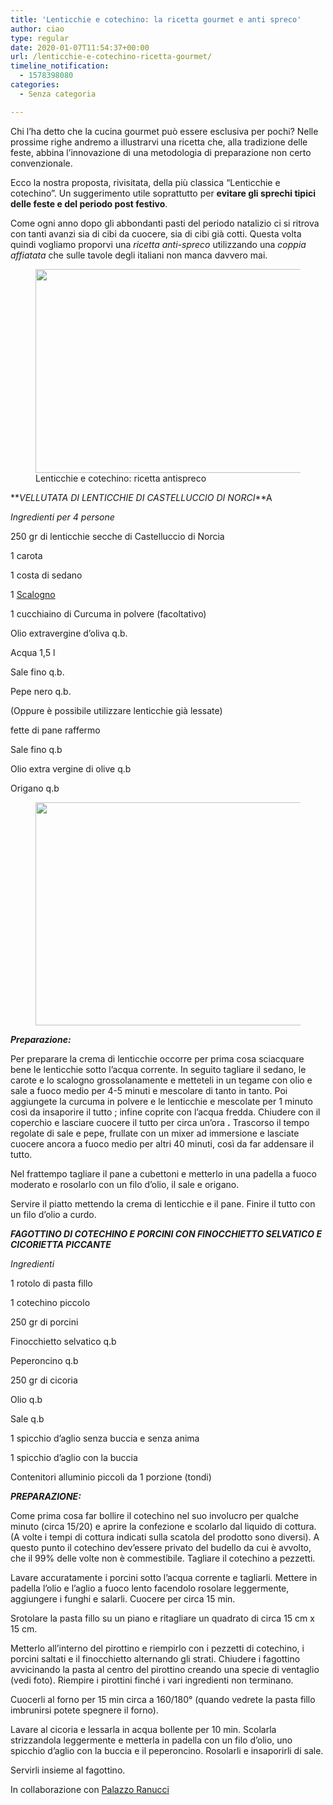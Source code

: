 ```yaml
---
title: 'Lenticchie e cotechino: la ricetta gourmet e anti spreco'
author: ciao
type: regular
date: 2020-01-07T11:54:37+00:00
url: /lenticchie-e-cotechino-ricetta-gourmet/
timeline_notification:
  - 1578398080
categories:
  - Senza categoria

---
```

Chi l&#8217;ha detto che la cucina gourmet può essere esclusiva per pochi? Nelle prossime righe andremo a illustrarvi una ricetta che, alla tradizione delle feste, abbina l&#8217;innovazione di una metodologia di preparazione non certo convenzionale. 

Ecco la nostra proposta, rivisitata, della più classica &#8220;Lenticchie e cotechino&#8221;. Un suggerimento utile soprattutto per **evitare gli sprechi tipici delle feste e del periodo post festivo**.

Come ogni anno dopo gli abbondanti pasti del periodo natalizio ci si ritrova con tanti avanzi sia di cibi da cuocere, sia di cibi già cotti. Questa volta quindi vogliamo proporvi una _ricetta anti-spreco_ utilizzando una _coppia affiatata_ che sulle tavole degli italiani non manca davvero mai.

<div class="wp-block-image">
  <figure class="aligncenter size-large is-resized"><img loading="lazy" decoding="async" src="images/wp-content/uploads/2020/01/cotechino-1.jpg?w=1024" alt="" class="wp-image-826" width="581" height="326" /><figcaption>Lenticchie e cotechino: ricetta antispreco</figcaption></figure>
</div>

**_VELLUTATA DI LENTICCHIE DI CASTELLUCCIO DI NORCI_**A

_Ingredienti per 4 persone_

250 gr di lenticchie [][1]secche di Castelluccio di Norcia&nbsp;

1 carota

1 costa di sedano&nbsp;

1 [Scalogno][2]&nbsp;

1 cucchiaino di Curcuma in polvere (facoltativo)

Olio extravergine d&#8217;oliva q.b.&nbsp;

Acqua 1,5 l&nbsp;

Sale fino q.b.&nbsp;

Pepe nero q.b.

(Oppure è possibile utilizzare lenticchie già lessate)

fette di pane raffermo

Sale fino q.b

Olio extra vergine di olive q.b

Origano q.b

<div class="wp-block-image">
  <figure class="aligncenter size-large is-resized"><img loading="lazy" decoding="async" src="images/wp-content/uploads/2020/01/lentils-2790516_1280.jpg?w=1024" alt="" class="wp-image-825" width="477" height="357" /></figure>
</div>

**_Preparazione:&nbsp;_**

Per preparare la crema di lenticchie occorre per prima cosa sciacquare bene le lenticchie sotto l&#8217;acqua corrente. In seguito tagliare il sedano, le carote e lo scalogno grossolanamente e metteteli in un tegame con olio e sale a fuoco medio per 4-5 minuti e mescolare di tanto in tanto. Poi aggiungete la curcuma in polvere e le lenticchie e mescolate per 1 minuto così da insaporire il tutto ; infine coprite con l’acqua fredda. Chiudere con il coperchio e lasciare cuocere il tutto per circa un’ora **.** Trascorso il tempo regolate di sale e pepe, frullate con un mixer ad immersione e lasciate cuocere ancora a fuoco medio per altri 40 minuti, così da far addensare il tutto.&nbsp;

Nel frattempo tagliare il pane a cubettoni e metterlo in una padella a fuoco moderato e rosolarlo con un filo d’olio, il sale e origano.

Servire il piatto mettendo la crema di lenticchie e il pane. Finire il tutto con un filo d’olio a curdo.

**_FAGOTTINO DI COTECHINO E PORCINI CON FINOCCHIETTO SELVATICO E CICORIETTA PICCANTE_**

_Ingredienti_

1 rotolo di pasta fillo

1 cotechino piccolo

250 gr di porcini

Finocchietto selvatico q.b

Peperoncino q.b

250 gr di cicoria

Olio q.b

Sale q.b

1 spicchio d’aglio senza buccia e senza anima

1 spicchio d’aglio con la buccia

Contenitori alluminio piccoli da 1 porzione (tondi)

**_PREPARAZIONE:_**

Come prima cosa far bollire il cotechino nel suo involucro per qualche minuto (circa 15/20) e aprire la confezione e scolarlo dal liquido di cottura. (A volte i tempi di cottura indicati sulla scatola del prodotto sono diversi). A questo punto il cotechino dev&#8217;essere privato del budello da cui è avvolto, che il 99% delle volte non è commestibile. Tagliare il cotechino a pezzetti.

Lavare accuratamente i porcini sotto l’acqua corrente e tagliarli. Mettere in padella l’olio e l’aglio a fuoco lento facendolo rosolare leggermente, aggiungere i funghi e salarli. Cuocere per circa 15 min.

Srotolare la pasta fillo su un piano e ritagliare un quadrato di circa 15 cm x 15 cm.

Metterlo all’interno del pirottino e riempirlo con i pezzetti di cotechino, i porcini saltati e il finocchietto alternando gli strati. Chiudere i fagottino avvicinando la pasta al centro del pirottino creando una specie di ventaglio (vedi foto). Riempire i pirottini finché i vari ingredienti non terminano.

Cuocerli al forno per 15 min circa a 160/180° (quando vedrete la pasta fillo imbrunirsi potete spegnere il forno).&nbsp;

Lavare al cicoria e lessarla in acqua bollente per 10 min. Scolarla strizzandola leggermente e metterla in padella con un filo d’olio, uno spicchio d’aglio con la buccia e il peperoncino. Rosolarli e insaporirli di sale.

Servirli insieme al fagottino.

In collaborazione con [Palazzo Ranucci][3]

 [1]: https://ricette.giallozafferano.it/ricette-con-Lenticchie-secche/
 [2]: https://ricette.giallozafferano.it/ricette-con-lo-Scalogno/
 [3]: http://www.palazzoranucci.it/